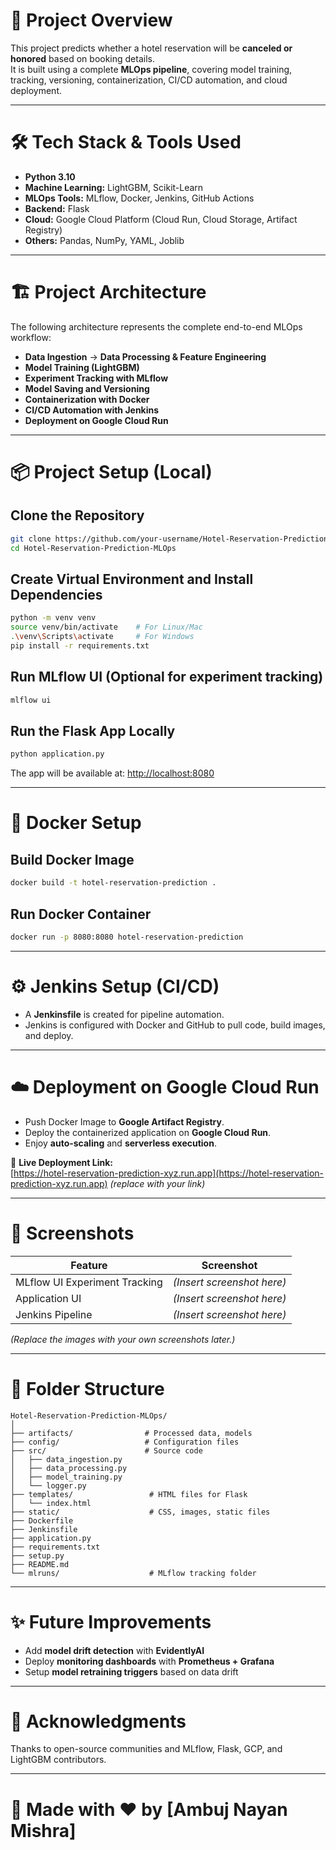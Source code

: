 # 📍 Project Overview

This project predicts whether a hotel reservation will be **canceled or honored** based on booking details.  
It is built using a complete **MLOps pipeline**, covering model training, tracking, versioning, containerization, CI/CD automation, and cloud deployment.

---

# 🛠️ Tech Stack & Tools Used

- **Python 3.10**
- **Machine Learning:** LightGBM, Scikit-Learn
- **MLOps Tools:** MLflow, Docker, Jenkins, GitHub Actions
- **Backend:** Flask
- **Cloud:** Google Cloud Platform (Cloud Run, Cloud Storage, Artifact Registry)
- **Others:** Pandas, NumPy, YAML, Joblib

---

# 🏗️ Project Architecture

The following architecture represents the complete end-to-end MLOps workflow:

- **Data Ingestion** → **Data Processing & Feature Engineering**
- **Model Training (LightGBM)**
- **Experiment Tracking with MLflow**
- **Model Saving and Versioning**
- **Containerization with Docker**
- **CI/CD Automation with Jenkins**
- **Deployment on Google Cloud Run**

---

# 📦 Project Setup (Local)

## Clone the Repository

```bash
git clone https://github.com/your-username/Hotel-Reservation-Prediction-MLOps.git
cd Hotel-Reservation-Prediction-MLOps
```

## Create Virtual Environment and Install Dependencies

```bash
python -m venv venv
source venv/bin/activate    # For Linux/Mac
.\venv\Scripts\activate     # For Windows
pip install -r requirements.txt
```

## Run MLflow UI (Optional for experiment tracking)

```bash
mlflow ui
```

## Run the Flask App Locally

```bash
python application.py
```

The app will be available at: [http://localhost:8080](http://localhost:8080)

---

# 🐳 Docker Setup

## Build Docker Image

```bash
docker build -t hotel-reservation-prediction .
```

## Run Docker Container

```bash
docker run -p 8080:8080 hotel-reservation-prediction
```

---

# ⚙️ Jenkins Setup (CI/CD)

- A **Jenkinsfile** is created for pipeline automation.
- Jenkins is configured with Docker and GitHub to pull code, build images, and deploy.

---

# ☁️ Deployment on Google Cloud Run

- Push Docker Image to **Google Artifact Registry**.
- Deploy the containerized application on **Google Cloud Run**.
- Enjoy **auto-scaling** and **serverless execution**.

🔗 **Live Deployment Link:**  
[https://hotel-reservation-prediction-xyz.run.app](https://hotel-reservation-prediction-xyz.run.app) *(replace with your link)*

---

# 📸 Screenshots

| **Feature** | **Screenshot** |
|-------------|-----------------|
| MLflow UI Experiment Tracking | *(Insert screenshot here)* |
| Application UI | *(Insert screenshot here)* |
| Jenkins Pipeline | *(Insert screenshot here)* |

*(Replace the images with your own screenshots later.)*

---

# 🧹 Folder Structure

```plaintext
Hotel-Reservation-Prediction-MLOps/
│
├── artifacts/                # Processed data, models
├── config/                   # Configuration files
├── src/                      # Source code
│   ├── data_ingestion.py
│   ├── data_processing.py
│   ├── model_training.py
│   └── logger.py
├── templates/                 # HTML files for Flask
│   └── index.html
├── static/                    # CSS, images, static files
├── Dockerfile
├── Jenkinsfile
├── application.py
├── requirements.txt
├── setup.py
├── README.md
└── mlruns/                    # MLflow tracking folder
```

---

# ✨ Future Improvements

- Add **model drift detection** with **EvidentlyAI**
- Deploy **monitoring dashboards** with **Prometheus + Grafana**
- Setup **model retraining triggers** based on data drift

---

# 🙌 Acknowledgments

Thanks to open-source communities and MLflow, Flask, GCP, and LightGBM contributors.

---

# 🚀 Made with ❤️ by [Ambuj Nayan Mishra]
